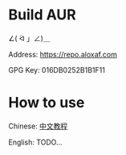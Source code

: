 # Build AUR

∠( ᐛ 」∠)＿

Address: https://repo.aloxaf.com

GPG Key: 016DB0252B1B1F11

# How to use

Chinese: [中文教程](http://www.aloxaf.com/2020/06/build_aur_with_github_actions/)

English: TODO...
